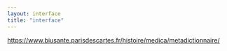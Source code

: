 ```yaml
---
layout: interface
title: "interface"
---
```


https://www.biusante.parisdescartes.fr/histoire/medica/metadictionnaire/
